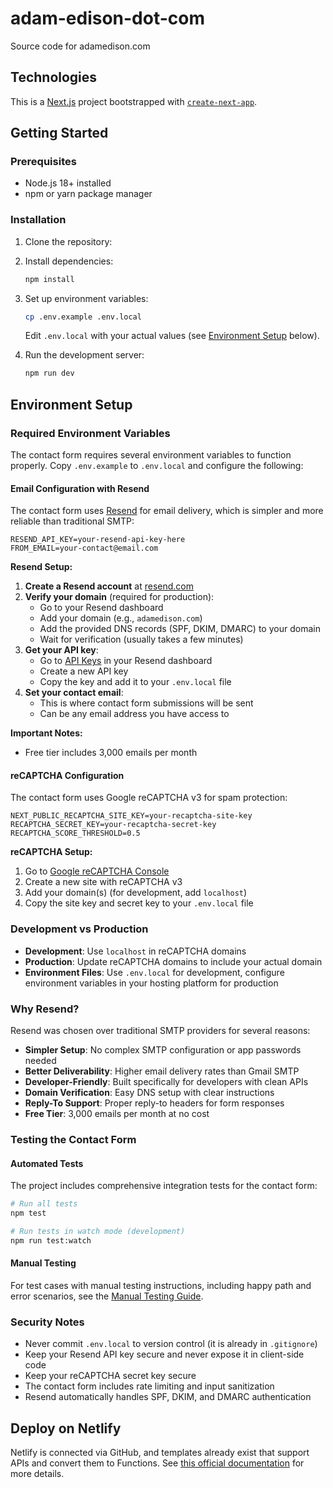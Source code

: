 # adam-edison-dot-com

Source code for adamedison.com

## Technologies

This is a [Next.js](https://nextjs.org) project bootstrapped with [`create-next-app`](https://nextjs.org/docs/pages/api-reference/create-next-app).

## Getting Started

### Prerequisites

- Node.js 18+ installed
- npm or yarn package manager

### Installation

1. Clone the repository:

2. Install dependencies:

   ```bash
   npm install
   ```

3. Set up environment variables:

   ```bash
   cp .env.example .env.local
   ```

   Edit `.env.local` with your actual values (see [Environment Setup](#environment-setup) below).

4. Run the development server:
   ```bash
   npm run dev
   ```

## Environment Setup

### Required Environment Variables

The contact form requires several environment variables to function properly. Copy `.env.example` to `.env.local` and configure the following:

#### Email Configuration with Resend

The contact form uses [Resend](https://resend.com) for email delivery, which is simpler and more reliable than traditional SMTP:

```env
RESEND_API_KEY=your-resend-api-key-here
FROM_EMAIL=your-contact@email.com
```

**Resend Setup:**

1. **Create a Resend account** at [resend.com](https://resend.com)
2. **Verify your domain** (required for production):
   - Go to your Resend dashboard
   - Add your domain (e.g., `adamedison.com`)
   - Add the provided DNS records (SPF, DKIM, DMARC) to your domain
   - Wait for verification (usually takes a few minutes)
3. **Get your API key**:
   - Go to [API Keys](https://resend.com/api-keys) in your Resend dashboard
   - Create a new API key
   - Copy the key and add it to your `.env.local` file
4. **Set your contact email**:
   - This is where contact form submissions will be sent
   - Can be any email address you have access to

**Important Notes:**

- Free tier includes 3,000 emails per month

#### reCAPTCHA Configuration

The contact form uses Google reCAPTCHA v3 for spam protection:

```env
NEXT_PUBLIC_RECAPTCHA_SITE_KEY=your-recaptcha-site-key
RECAPTCHA_SECRET_KEY=your-recaptcha-secret-key
RECAPTCHA_SCORE_THRESHOLD=0.5
```

**reCAPTCHA Setup:**

1. Go to [Google reCAPTCHA Console](https://www.google.com/recaptcha/admin/create)
2. Create a new site with reCAPTCHA v3
3. Add your domain(s) (for development, add `localhost`)
4. Copy the site key and secret key to your `.env.local` file

### Development vs Production

- **Development**: Use `localhost` in reCAPTCHA domains
- **Production**: Update reCAPTCHA domains to include your actual domain
- **Environment Files**: Use `.env.local` for development, configure environment variables in your hosting platform for production

### Why Resend?

Resend was chosen over traditional SMTP providers for several reasons:

- **Simpler Setup**: No complex SMTP configuration or app passwords needed
- **Better Deliverability**: Higher email delivery rates than Gmail SMTP
- **Developer-Friendly**: Built specifically for developers with clean APIs
- **Domain Verification**: Easy DNS setup with clear instructions
- **Reply-To Support**: Proper reply-to headers for form responses
- **Free Tier**: 3,000 emails per month at no cost

### Testing the Contact Form

#### Automated Tests

The project includes comprehensive integration tests for the contact form:

```bash
# Run all tests
npm test

# Run tests in watch mode (development)
npm run test:watch
```

#### Manual Testing

For test cases with manual testing instructions, including happy path and error scenarios, see the [Manual Testing Guide](./MANUAL-TESTING.md).

### Security Notes

- Never commit `.env.local` to version control (it is already in `.gitignore`)
- Keep your Resend API key secure and never expose it in client-side code
- Keep your reCAPTCHA secret key secure
- The contact form includes rate limiting and input sanitization
- Resend automatically handles SPF, DKIM, and DMARC authentication

## Deploy on Netlify

Netlify is connected via GitHub, and templates already exist that support APIs and convert them to Functions. See [this official documentation](https://docs.netlify.com/frameworks/next-js/overview/) for more details.
